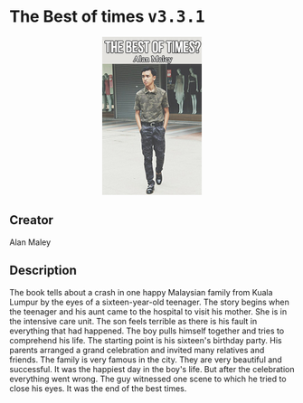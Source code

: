 
# The Best of times <kbd>v3.3.1</kbd>

<center>
  <img src="./cover-1024.jpg"/>
</center>

## Creator
Alan Maley

## Description
The book tells about a crash in one happy Malaysian family from Kuala Lumpur by the eyes of a sixteen-year-old teenager. The story begins when the teenager and his aunt came to the hospital to visit his mother. She is in the intensive care unit. The son feels terrible as there is his fault in everything that had happened. The boy pulls himself together and tries to comprehend his life. The starting point is his sixteen's birthday party. His parents arranged a grand celebration and invited many relatives and friends. The family is very famous in the city. They are very beautiful and successful. It was the happiest day in the boy's life.  But after the celebration everything went wrong. The guy witnessed one scene to which he tried to close his eyes. It was the end of the best times.
